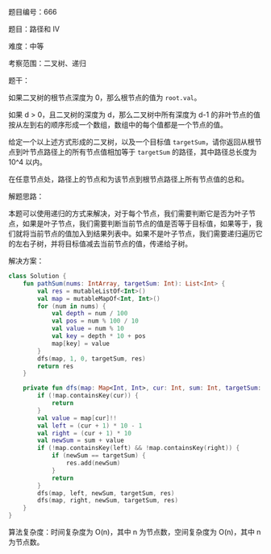 题目编号：666

题目：路径和 IV

难度：中等

考察范围：二叉树、递归

题干：

如果二叉树的根节点深度为 0，那么根节点的值为 `root.val`。

如果 d > 0，且二叉树的深度为 d，那么二叉树中所有深度为 d-1 的非叶节点的值按从左到右的顺序形成一个数组，数组中的每个值都是一个节点的值。

给定一个以上述方式形成的二叉树，以及一个目标值 `targetSum`，请你返回从根节点到叶节点路径上的所有节点值相加等于 `targetSum` 的路径，其中路径总长度为 10^4 以内。

在任意节点处，路径上的节点和为该节点到根节点路径上所有节点值的总和。

解题思路：

本题可以使用递归的方式来解决，对于每个节点，我们需要判断它是否为叶子节点，如果是叶子节点，我们需要判断当前节点的值是否等于目标值，如果等于，我们就将当前节点的值加入到结果列表中。如果不是叶子节点，我们需要递归遍历它的左右子树，并将目标值减去当前节点的值，传递给子树。

解决方案：

```kotlin
class Solution {
    fun pathSum(nums: IntArray, targetSum: Int): List<Int> {
        val res = mutableListOf<Int>()
        val map = mutableMapOf<Int, Int>()
        for (num in nums) {
            val depth = num / 100
            val pos = num % 100 / 10
            val value = num % 10
            val key = depth * 10 + pos
            map[key] = value
        }
        dfs(map, 1, 0, targetSum, res)
        return res
    }

    private fun dfs(map: Map<Int, Int>, cur: Int, sum: Int, targetSum: Int, res: MutableList<Int>) {
        if (!map.containsKey(cur)) {
            return
        }
        val value = map[cur]!!
        val left = (cur + 1) * 10 - 1
        val right = (cur + 1) * 10
        val newSum = sum + value
        if (!map.containsKey(left) && !map.containsKey(right)) {
            if (newSum == targetSum) {
                res.add(newSum)
            }
            return
        }
        dfs(map, left, newSum, targetSum, res)
        dfs(map, right, newSum, targetSum, res)
    }
}
```

算法复杂度：时间复杂度为 O(n)，其中 n 为节点数，空间复杂度为 O(n)，其中 n 为节点数。
